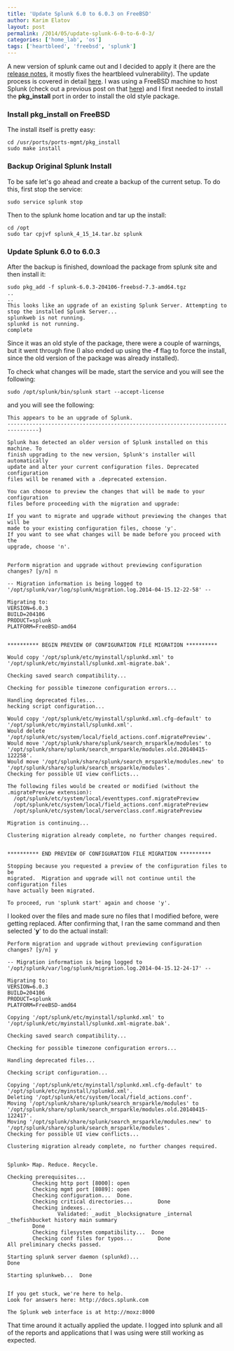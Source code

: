 ```yaml
---
title: 'Update Splunk 6.0 to 6.0.3 on FreeBSD'
author: Karim Elatov
layout: post
permalink: /2014/05/update-splunk-6-0-to-6-0-3/
categories: ['home_lab', 'os']
tags: ['heartbleed', 'freebsd', 'splunk']
---
```



A new version of splunk came out and I decided to apply it (here are the [release notes][1], it mostly fixes the heartbleed vulnerability). The update process is covered in detail [here][2]. I was using a FreeBSD machine to host Splunk (check out a previous post on that [here][3]) and I first needed to install the **pkg_install** port in order to install the old style package.

### Install pkg_install on FreeBSD

The install itself is pretty easy:

    cd /usr/ports/ports-mgmt/pkg_install
    sudo make install


### Backup Original Splunk Install

To be safe let's go ahead and create a backup of the current setup. To do this, first stop the service:

    sudo service splunk stop


Then to the splunk home location and tar up the install:

    cd /opt
    sudo tar cpjvf splunk_4_15_14.tar.bz splunk


### Update Splunk 6.0 to 6.0.3

After the backup is finished, download the package from splunk site and then install it:

    sudo pkg_add -f splunk-6.0.3-204106-freebsd-7.3-amd64.tgz
    ..
    ..
    This looks like an upgrade of an existing Splunk Server. Attempting to stop the installed Splunk Server...
    splunkweb is not running.
    splunkd is not running.
    complete


Since it was an old style of the package, there were a couple of warnings, but it went through fine (I also ended up using the **-f** flag to force the install, since the old version of the package was already installed).

To check what changes will be made, start the service and you will see the following:

    sudo /opt/splunk/bin/splunk start --accept-license


and you will see the following:

    This appears to be an upgrade of Splunk.
    --------------------------------------------------------------------------------)

    Splunk has detected an older version of Splunk installed on this machine. To
    finish upgrading to the new version, Splunk's installer will automatically
    update and alter your current configuration files. Deprecated configuration
    files will be renamed with a .deprecated extension.

    You can choose to preview the changes that will be made to your configuration
    files before proceeding with the migration and upgrade:

    If you want to migrate and upgrade without previewing the changes that will be
    made to your existing configuration files, choose 'y'.
    If you want to see what changes will be made before you proceed with the
    upgrade, choose 'n'.


    Perform migration and upgrade without previewing configuration changes? [y/n] n

    -- Migration information is being logged to '/opt/splunk/var/log/splunk/migration.log.2014-04-15.12-22-58' --

    Migrating to:
    VERSION=6.0.3
    BUILD=204106
    PRODUCT=splunk
    PLATFORM=FreeBSD-amd64


    ********** BEGIN PREVIEW OF CONFIGURATION FILE MIGRATION **********

    Would copy '/opt/splunk/etc/myinstall/splunkd.xml' to '/opt/splunk/etc/myinstall/splunkd.xml-migrate.bak'.

    Checking saved search compatibility...

    Checking for possible timezone configuration errors...

    Handling deprecated files...
    hecking script configuration...

    Would copy '/opt/splunk/etc/myinstall/splunkd.xml.cfg-default' to '/opt/splunk/etc/myinstall/splunkd.xml'.
    Would delete '/opt/splunk/etc/system/local/field_actions.conf.migratePreview'.
    Would move '/opt/splunk/share/splunk/search_mrsparkle/modules' to '/opt/splunk/share/splunk/search_mrsparkle/modules.old.20140415-122258'.
    Would move '/opt/splunk/share/splunk/search_mrsparkle/modules.new' to '/opt/splunk/share/splunk/search_mrsparkle/modules'.
    Checking for possible UI view conflicts...

    The following files would be created or modified (without the .migratePreview extension):
      /opt/splunk/etc/system/local/eventtypes.conf.migratePreview
      /opt/splunk/etc/system/local/field_actions.conf.migratePreview
      /opt/splunk/etc/system/local/serverclass.conf.migratePreview

    Migration is continuing...

    Clustering migration already complete, no further changes required.


    ********** END PREVIEW OF CONFIGURATION FILE MIGRATION **********

    Stopping because you requested a preview of the configuration files to be
    migrated.  Migration and upgrade will not continue until the configuration files
    have actually been migrated.

    To proceed, run 'splunk start' again and choose 'y'.


I looked over the files and made sure no files that I modified before, were getting replaced. After confirming that, I ran the same command and then selected '**y**' to do the actual install:

    Perform migration and upgrade without previewing configuration changes? [y/n] y

    -- Migration information is being logged to '/opt/splunk/var/log/splunk/migration.log.2014-04-15.12-24-17' --

    Migrating to:
    VERSION=6.0.3
    BUILD=204106
    PRODUCT=splunk
    PLATFORM=FreeBSD-amd64

    Copying '/opt/splunk/etc/myinstall/splunkd.xml' to '/opt/splunk/etc/myinstall/splunkd.xml-migrate.bak'.

    Checking saved search compatibility...

    Checking for possible timezone configuration errors...

    Handling deprecated files...

    Checking script configuration...

    Copying '/opt/splunk/etc/myinstall/splunkd.xml.cfg-default' to '/opt/splunk/etc/myinstall/splunkd.xml'.
    Deleting '/opt/splunk/etc/system/local/field_actions.conf'.
    Moving '/opt/splunk/share/splunk/search_mrsparkle/modules' to '/opt/splunk/share/splunk/search_mrsparkle/modules.old.20140415-122417'.
    Moving '/opt/splunk/share/splunk/search_mrsparkle/modules.new' to '/opt/splunk/share/splunk/search_mrsparkle/modules'.
    Checking for possible UI view conflicts...

    Clustering migration already complete, no further changes required.


    Splunk> Map. Reduce. Recycle.

    Checking prerequisites...
            Checking http port [8000]: open
            Checking mgmt port [8089]: open
            Checking configuration...  Done.
            Checking critical directories...        Done
            Checking indexes...
                    Validated: _audit _blocksignature _internal _thefishbucket history main summary
            Done
            Checking filesystem compatibility...  Done
            Checking conf files for typos...        Done
    All preliminary checks passed.

    Starting splunk server daemon (splunkd)...
    Done

    Starting splunkweb...  Done


    If you get stuck, we're here to help.
    Look for answers here: http://docs.splunk.com

    The Splunk web interface is at http://moxz:8000


That time around it actually applied the update. I logged into splunk and all of the reports and applications that I was using were still working as expected.

 [1]: http://docs.splunk.com/Documentation/Splunk/6.0.3/ReleaseNotes/6.0.3
 [2]: http://docs.splunk.com/Documentation/Splunk/6.0.3/installation/Upgradeto6.0onUNIX
 [3]: /2013/12/installing-splunk-freebsd/

